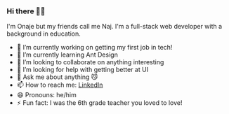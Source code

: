 ### Hi there 👋🏽

I'm Onaje but my friends call me Naj. I'm a full-stack web developer with a background in education. 
- 🔭 I’m currently working on getting my first job in tech!
- 🌱 I’m currently learning Ant Design
- 👯 I’m looking to collaborate on anything interesting
- 🤔 I’m looking for help with getting better at UI
- 💬 Ask me about anything 😼
- 📫 How to reach me: [LinkedIn](https://www.linkedin.com/in/ooladuwa)
- 😄 Pronouns: he/him
- ⚡ Fun fact: I was the 6th grade teacher you loved to love!
<!--
**ooladuwa/ooladuwa** is a ✨ _special_ ✨ repository because its `README.md` (this file) appears on your GitHub profile.

Here are some ideas to get you started:
-->
